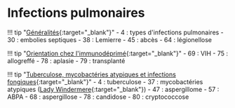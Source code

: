 # Infections pulmonaires

!!! tip "[Généralités](https://onclepaul.net/wp-content/uploads/2011/07/1.pneumonies-infectieuses-.pptFILEminimizer.pdf){:target="_blank"}"
    - 4 : types d'infections pulmonaires
    - 30 : embolies septiques
    - 38 : Lemierre
    - 45 : abcès
    - 64 : légionellose

!!! tip "[Orientation chez l'immunodéprimé](https://onclepaul.fr/wp-content/uploads/2011/07/infections-pulmonaires-immunod%C3%A9prim%C3%A9-def.pdf){:target="_blank"}"
    - 69 : VIH
    - 75 : allogreffé
    - 78 : aplasie
    - 79 : transplanté

!!! tip "[Tuberculose, mycobactéries atypiques et infections fongiques](https://onclepaul.net/wp-content/uploads/2011/07/infection-2FILEminimizer.pdf){:target="_blank"}"
    - 4 : tuberculose
    - 37 : mycobactéries atypiques ([Lady Windermere](https://radiopaedia.org/articles/lady-windermere-syndrome){:target="_blank"})
    - 47 : aspergillome
    - 57 : ABPA
    - 68 : aspergillose
    - 78 : candidose
    - 80 : cryptococcose